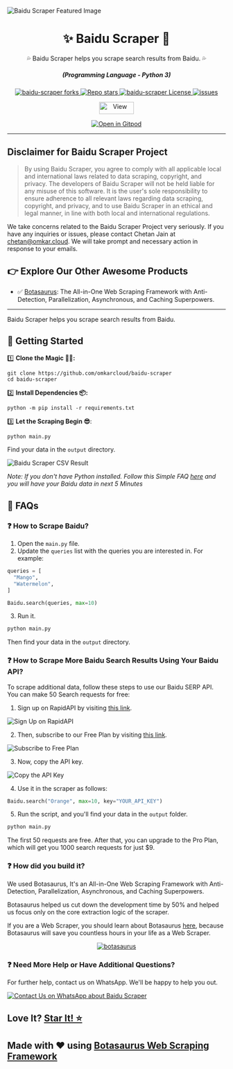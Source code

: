 ![Baidu Scraper Featured Image](https://raw.githubusercontent.com/omkarcloud/baidu-scraper/master/images/baidu-scraper-featured-image.png)

<div align="center" style="margin-top: 0;">
  <h1>✨ Baidu Scraper 🚀</h1>
  <p>💦 Baidu Scraper helps you scrape search results from Baidu. 💦</p>
</div>
<em>
  <h5 align="center">(Programming Language - Python 3)</h5>
</em>
<p align="center">
  <a href="#">
    <img alt="baidu-scraper forks" src="https://img.shields.io/github/forks/omkarcloud/baidu-scraper?style=for-the-badge" />
  </a>
  <a href="#">
    <img alt="Repo stars" src="https://img.shields.io/github/stars/omkarcloud/baidu-scraper?style=for-the-badge&color=yellow" />
  </a>
  <a href="#">
    <img alt="baidu-scraper License" src="https://img.shields.io/github/license/omkarcloud/baidu-scraper?color=orange&style=for-the-badge" />
  </a>
  <a href="https://github.com/omkarcloud/baidu-scraper/issues">
    <img alt="issues" src="https://img.shields.io/github/issues/omkarcloud/baidu-scraper?color=purple&style=for-the-badge" />
  </a>
</p>
<p align="center">
  <img src="https://views.whatilearened.today/views/github/omkarcloud/baidu-scraper.svg" width="80px" height="28px" alt="View" />
</p>

<p align="center">
  <a href="https://gitpod.io/#https://github.com/omkarcloud/baidu-scraper">
    <img alt="Open in Gitpod" src="https://gitpod.io/button/open-in-gitpod.svg" />
  </a>
</p>
  
---

## Disclaimer for Baidu Scraper Project

> By using Baidu Scraper, you agree to comply with all applicable local and international laws related to data scraping, copyright, and privacy. The developers of Baidu Scraper will not be held liable for any misuse of this software. It is the user's sole responsibility to ensure adherence to all relevant laws regarding data scraping, copyright, and privacy, and to use Baidu Scraper in an ethical and legal manner, in line with both local and international regulations.

We take concerns related to the Baidu Scraper Project very seriously. If you have any inquiries or issues, please contact Chetan Jain at [chetan@omkar.cloud](mailto:chetan@omkar.cloud). We will take prompt and necessary action in response to your emails.

## 👉 Explore Our Other Awesome Products

- ✅ [Botasaurus](https://github.com/omkarcloud/botasaurus): The All-in-One Web Scraping Framework with Anti-Detection, Parallelization, Asynchronous, and Caching Superpowers.

---

Baidu Scraper helps you scrape search results from Baidu.

## 🚀 Getting Started

1️⃣ **Clone the Magic 🧙‍♀:**
```shell
git clone https://github.com/omkarcloud/baidu-scraper
cd baidu-scraper
```
2️⃣ **Install Dependencies 📦:**
```shell
python -m pip install -r requirements.txt
```
3️⃣ **Let the Scraping Begin 😎**:
```shell
python main.py
```

Find your data in the `output` directory.

![Baidu Scraper CSV Result](https://raw.githubusercontent.com/omkarcloud/baidu-scraper/master/images/baidu-scraper-csv-result.png)

*Note: If you don't have Python installed. Follow this Simple FAQ [here](https://github.com/omkarcloud/baidu-scraper/blob/master/advanced.md#-i-dont-have-python-installed-how-can-i-run-the-scraper) and you will have your Baidu data in next 5 Minutes*

## 🤔 FAQs
### ❓ How to Scrape Baidu?

1. Open the `main.py` file.
2. Update the `queries` list with the queries you are interested in. For example:

```python
queries = [
  "Mango",
  "Watermelon",
]

Baidu.search(queries, max=10)
```

3. Run it.

```bash
python main.py
```

Then find your data in the `output` directory.

### ❓ How to Scrape More Baidu Search Results Using Your Baidu API?

To scrape additional data, follow these steps to use our Baidu SERP API. You can make 50 Search requests for free:

1. Sign up on RapidAPI by visiting [this link](https://rapidapi.com/auth/sign-up).

![Sign Up on RapidAPI](https://raw.githubusercontent.com/omkarcloud/assets/master/images/sign-up.png)

2. Then, subscribe to our Free Plan by visiting [this link](https://rapidapi.com/Chetan11dev/api/baidu-scraper/pricing).

![Subscribe to Free Plan](https://raw.githubusercontent.com/omkarcloud/assets/master/images/free-subscription.png)

3. Now, copy the API key.

![Copy the API Key](https://raw.githubusercontent.com/omkarcloud/assets/master/images/api-key.png) 

4. Use it in the scraper as follows:
```python
Baidu.search("Orange", max=10, key="YOUR_API_KEY")
```

5. Run the script, and you'll find your data in the `output` folder.
```bash
python main.py
```   

The first 50 requests are free. After that, you can upgrade to the Pro Plan, which will get you 1000 search requests for just $9.

### ❓ How did you build it?

We used Botasaurus, It's an All-in-One Web Scraping Framework with Anti-Detection, Parallelization, Asynchronous, and Caching Superpowers.

Botasaurus helped us cut down the development time by 50% and helped us focus only on the core extraction logic of the scraper.

If you are a Web Scraper, you should learn about Botasaurus [here](https://github.com/omkarcloud/botasaurus), because Botasaurus will save you countless hours in your life as a Web Scraper.

<p align="center">
  <a href="https://github.com/omkarcloud/botasaurus">
  <img src="https://raw.githubusercontent.com/omkarcloud/assets/master/images/mascot.png" alt="botasaurus" />
</a>
</p>


### ❓ Need More Help or Have Additional Questions?

For further help, contact us on WhatsApp. We'll be happy to help you out.

[![Contact Us on WhatsApp about Baidu Scraper](https://raw.githubusercontent.com/omkarcloud/assets/master/images/whatsapp-us.png)](https://api.whatsapp.com/send?phone=918295042963&text=Hi,%20I%20would%20like%20to%20learn%20more%20about%20your%20products.)

## Love It? [Star It! ⭐](https://github.com/omkarcloud/baidu-scraper/stargazers)

## Made with ❤️ using [Botasaurus Web Scraping Framework](https://github.com/omkarcloud/botasaurus)